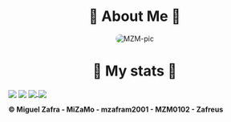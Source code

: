 <h1 align="center">🚀 About Me 🚀</h1>
  <div align="center">
    <img alt="MZM-pic" style="border-radius:50px;" src="https://i.ibb.co/3sxjF24/1659725035999.jpg">
  </div>
<h1 align="center">🚀 My stats 🚀</h1>
  <img align="center" src="https://github-readme-stats.vercel.app/api?username=mzafram2001&show_icons=true&theme=codeSTACKr&include_all_commits=true&count_private=true"/>
  <img align="center" src="https://github-readme-stats.vercel.app/api/top-langs/?username=mzafram2001&layout=compact&langs_count=7&theme=codeSTACKr"/>
  <a href="https://github.com/mzafram2001/zeus-api">
  <img align="center" src="https://github-readme-stats.vercel.app/api/pin/?username=mzafram2001&repo=zeus-api&theme=codeSTACKr" />
</a>
<a href="https://github.com/anuraghazra/convoychat">
  <img align="center" src="https://github-readme-stats.vercel.app/api/pin/?username=anuraghazra&repo=convoychat" />
</a>
<br>
<b><p>© Miguel Zafra - MiZaMo - mzafram2001 - MZM0102 - Zafreus</p></b>

